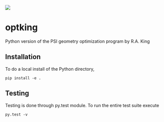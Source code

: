 <a href="https://codecov.io/gh/psi-rking/optking"> <img src="https://codecov.io/gh/psi-rking/optking/branch/master/graph/badge.svg" /></a>

# optking
Python version of the PSI geometry optimization program by R.A. King


## Installation
To do a local install of the Python directory,
```
pip install -e .
```

## Testing
Testing is done through py.test module. To run the entire test suite execute
```
py.test -v
```
